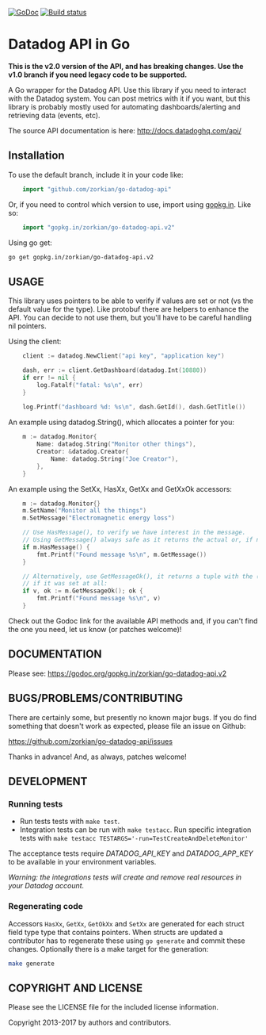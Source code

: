 [![GoDoc](http://img.shields.io/badge/godoc-reference-blue.svg)](https://godoc.org/gopkg.in/zorkian/go-datadog-api.v2)
[![Build
status](https://travis-ci.org/zorkian/go-datadog-api.svg)](https://travis-ci.org/zorkian/go-datadog-api)

# Datadog API in Go

**This is the v2.0 version of the API, and has breaking changes. Use the v1.0 branch if you need
legacy code to be supported.**

A Go wrapper for the Datadog API. Use this library if you need to interact
with the Datadog system. You can post metrics with it if you want, but this library is probably
mostly used for automating dashboards/alerting and retrieving data (events, etc).

The source API documentation is here: <http://docs.datadoghq.com/api/>

## Installation
To use the default branch, include it in your code like:
```go
    import "github.com/zorkian/go-datadog-api"
```

Or, if you need to control which version to use, import using [gopkg.in](http://labix.org/gopkg.in). Like so:
```go
    import "gopkg.in/zorkian/go-datadog-api.v2"
```

Using go get:
```bash
go get gopkg.in/zorkian/go-datadog-api.v2
```

## USAGE
This library uses pointers to be able to verify if values are set or not (vs the default value for the type). Like
 protobuf there are helpers to enhance the API. You can decide to not use them, but you'll have to be careful handling
 nil pointers.

Using the client:
```go
    client := datadog.NewClient("api key", "application key")

    dash, err := client.GetDashboard(datadog.Int(10880))
    if err != nil {
        log.Fatalf("fatal: %s\n", err)
    }
    
    log.Printf("dashboard %d: %s\n", dash.GetId(), dash.GetTitle())
```

An example using datadog.String(), which allocates a pointer for you:
```go
	m := datadog.Monitor{
		Name: datadog.String("Monitor other things"),
		Creator: &datadog.Creator{
			Name: datadog.String("Joe Creator"),
		},
	}
```

An example using the SetXx, HasXx, GetXx and GetXxOk accessors:
```go
	m := datadog.Monitor{}
	m.SetName("Monitor all the things")
	m.SetMessage("Electromagnetic energy loss")

	// Use HasMessage(), to verify we have interest in the message.
	// Using GetMessage() always safe as it returns the actual or, if never set, default value for that type.
	if m.HasMessage() {
		fmt.Printf("Found message %s\n", m.GetMessage())
	}

	// Alternatively, use GetMessageOk(), it returns a tuple with the (default) value and a boolean expressing
	// if it was set at all:
	if v, ok := m.GetMessageOk(); ok {
		fmt.Printf("Found message %s\n", v)
	}
```

Check out the Godoc link for the available API methods and, if you can't find the one you need,
let us know (or patches welcome)!

## DOCUMENTATION

Please see: <https://godoc.org/gopkg.in/zorkian/go-datadog-api.v2>

## BUGS/PROBLEMS/CONTRIBUTING

There are certainly some, but presently no known major bugs. If you do
find something that doesn't work as expected, please file an issue on
Github:

<https://github.com/zorkian/go-datadog-api/issues>

Thanks in advance! And, as always, patches welcome!

## DEVELOPMENT
### Running tests
* Run tests tests with `make test`.
* Integration tests can be run with `make testacc`. Run specific integration tests with `make testacc TESTARGS='-run=TestCreateAndDeleteMonitor'`

The acceptance tests require _DATADOG_API_KEY_ and _DATADOG_APP_KEY_ to be available
in your environment variables.

*Warning: the integrations tests will create and remove real resources in your Datadog account.*

### Regenerating code
Accessors `HasXx`, `GetXx`, `GetOkXx` and `SetXx` are generated for each struct field type type that contains pointers.
When structs are updated a contributor has to regenerate these using `go generate` and commit these changes.
Optionally there is a make target for the generation:

```bash
make generate
```

## COPYRIGHT AND LICENSE

Please see the LICENSE file for the included license information.

Copyright 2013-2017 by authors and contributors.
